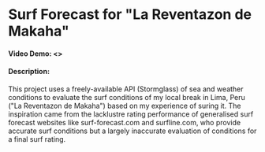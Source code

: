 # Surf Forecast for "La Reventazon de Makaha"
#### Video Demo: <>
#### Description: 
This project uses a freely-available API (Stormglass) of sea and weather conditions to evaluate the surf conditions of my local break in Lima, Peru ("La Reventazon de Makaha") based on my experience of suring it. The inspiration came from the lacklustre rating performance of generalised surf forecast websites like surf-forecast.com and surfline.com, who provide accurate surf conditions but a largely inaccurate evaluation of conditions for a final surf rating. 
